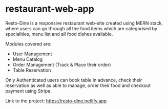 # restaurant-web-app

Resto-Dine is a responsive restaurant web-site created using MERN stack, where users can go through all the food items which are categorised by specialities, menu list and all food dishes available.

Modules covered are:
- User Management
- Menu Catalog
- Order Management (Track & Place their order)
- Table Reservation

Only Authenticated users can book table in advance, check their reservation as well as able to manage, order their food and checkout payment using Stripe.

Link to the project: https://resto-dine.netlify.app
